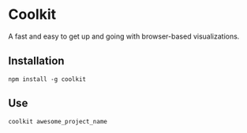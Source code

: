 # Coolkit #

A fast and easy to get up and going with browser-based visualizations.

## Installation ##

    npm install -g coolkit

## Use ##

    coolkit awesome_project_name
    
    